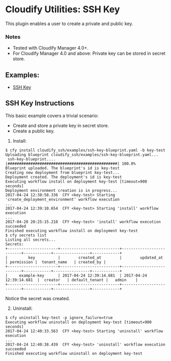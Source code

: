 # Cloudify Utilities: SSH Key

This plugin enables a user to create a private and public key.

### Notes

- Tested with Cloudify Manager 4.0+.
- For Cloudify Manager 4.0 and above: Private key can be stored in secret store.

## Examples:

- [SSH Key](#ssh-key-instructions)


## SSH Key Instructions

This basic example covers a trivial scenario:
- Create and store a private key in secret store.
- Create a public key.

1. Install:

```shell
$ cfy install cloudify_ssh/examples/ssh-key-blueprint.yaml -b key-test
Uploading blueprint cloudify_ssh/examples/ssh-key-blueprint.yaml...
 ssh-key-blueprint.... |################################################| 100.0%
Blueprint uploaded. The blueprint's id is key-test
Creating new deployment from blueprint key-test...
Deployment created. The deployment's id is key-test
Executing workflow install on deployment key-test [timeout=900 seconds]
Deployment environment creation is in progress...
2017-04-24 12:38:58.336  CFY <key-test> Starting 'create_deployment_environment' workflow execution
...
2017-04-24 12:39:10.654  CFY <key-test> Starting 'install' workflow execution
...
2017-04-20 20:25:15.218  CFY <key-test> 'install' workflow execution succeeded
Finished executing workflow install on deployment key-test
$ cfy secrets list
Listing all secrets...
Secrets:
+----------------------+--------------------------+--------------------------+------------+----------------+------------+
|         key          |        created_at        |        updated_at        | permission |  tenant_name   | created_by |
+----------------------+--------------------------+--------------------------+------------+----------------+------------+
|     example-key      | 2017-04-24 12:39:14.681  | 2017-04-24 12:39:14.681  |  creator   | default_tenant |   admin    |
+----------------------+--------------------------+--------------------------+------------+----------------+------------+
```

Notice the secret was created.


2. Uninstall:

```shell
$ cfy uninstall key-test -p ignore_failure=true
Executing workflow uninstall on deployment key-test [timeout=900 seconds]
2017-04-24 12:40:33.563  CFY <key-test> Starting 'uninstall' workflow execution
...
2017-04-24 12:40:38.439  CFY <key-test> 'uninstall' workflow execution succeeded
Finished executing workflow uninstall on deployment key-test
```
